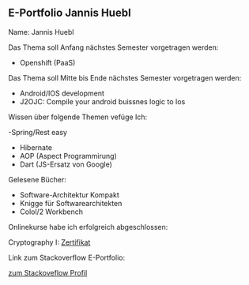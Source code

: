 ## E-Portfolio Jannis Huebl ##

Name: Jannis Huebl




Das Thema soll Anfang nächstes Semester vorgetragen werden:

- Openshift (PaaS)

Das Thema soll Mitte bis Ende nächstes Semester vorgetragen werden:

- Android/IOS development
- J2OJC: Compile your android buissnes logic to Ios  

Wissen über folgende Themen vefüge Ich:

-Spring/Rest easy
- Hibernate
- AOP (Aspect Programmirung)
- Dart (JS-Ersatz von Google)

Gelesene Bücher:

- Software-Architektur Kompakt
- Knigge für Softwarearchitekten
- Colol/2 Workbench


Onlinekurse habe ich erfolgreich abgeschlossen:

Cryptography I: [Zertifikat](crypto_cert.pdf)


Link zum Stackoverflow E-Portfolio:

[zum Stackoveflow Profil](http://careers.stackoverflow.com/cv/edit/203394#) 


